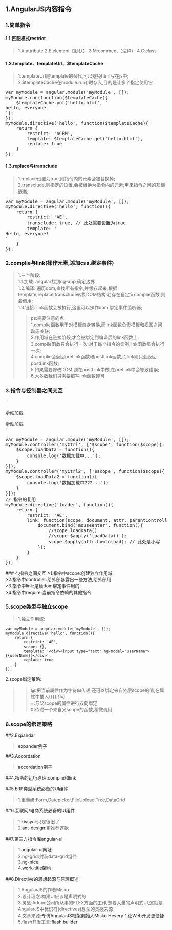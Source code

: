 <style>
a{text-decoration: none;}
a:link{text-decoration: none;}
a:visited{text-decoration: none;}
a:hover{text-decoration: none;}
a:active{text-decoration: none;}
</style>
## 1.AngularJS内容指令
### 1.简单指令
#### 1.1.匹配模式restrict
>1.A:attribute
>2.E:element【默认】
>3.M:comment（注释）
>4.C:class

#### 1.2.template、templateUrl、$templateCache
>1.templateUrl是template的替代,可以避免html写在js中;<br/>
>2.$templateCache在module.run()时存入,目的是让多个指定使用它<br/>
<pre>
var myModule = angular.module('myModule', []); 
myModule.run(function($templateCache){
	$templateCache.put('hello.html', '<div>hello, everyone</div>');
});
myModule.directive('hello', function($templateCache){
	return {
		restrict: 'ACEM',
		template: $templateCache.get('hello.html'),
		replace: true
	}
});
</pre>

#### 1.3.replace与transclude
>1.replace设置为true,则指令内的元素会被替换掉;<br/>
>2.transclude,则指定的位置,会被替换为指令内的元素;用来指令之间的互相嵌套;<br/>
<pre>
var myModule = angular.module('myModule', []); 
myModule.directive('hello', function(){
	return {
		restrict: 'AE',
		transclude: true, // 此处需要设置为true
		template: '<div>Hello, everyone!<div ng-transclude></div></div>'
	}
});
</pre>

### 2.complie与link(操作元素,添加css,绑定事件)
>1.三个阶段:<br/>
>1.1.加载: angular找到ng-app,确定边界<br/>
>1.2.编译: 遍历dom,查找所有指令,并缓存起来,根据template,replace,transclude转换DOM结构;若存在自定义complie函数,则会调用;<br/>
>1.3.链接: link函数会被执行,这里可以操作dom,绑定事件监听器;
>>ps:需要注意的点<br/>
>>1.complie函数用于对模板自身转换,而link函数负责模板和视图之间动态关联;<br/>
>>2.作用域在链接阶段,才会被绑定到编译后的link函数上;<br/>
>>3.complie函数只会执行一次,对于每个指令的实例,link函数都会执行一次;<br/>
>>4.complie会返回preLink函数和postLink函数,而link则只会返回postLink函数;<br/>
>>5.如果需要修改DOM,则在postLink中做,在preLink中会导致错误;<br/>
>>6.大多数我们只需要编写link函数即可


### 3.指令与控制器之间交互
`<div ng-control="myCtrl">
	<loader howToLoad="loadData()">滑动加载</loader></div>
<div ng-control="myCtrl2">
	<loader howToLoad="loadData2()">滑动加载</loader>
</div>`
<pre>
var myModule = angular.module('myModule', []);
myModule.controller('myCtrl', ['$scope', function($scope){
	$scope.loadData = function(){
		console.log('数据加载中...');
	}
}]);
myModule.controller('myCtrl2', ['$scope', function($scope){
	$scope.loadData2 = function(){
		console.log('数据加载中222...');
	}
}]);
// 指令的复用
myModule.directive('loader', function(){
	return {
		restrict: 'AE',
		link: function(scope, document, attr, parentController){
			document.bind('mouseenter', function(){
				//scope.loadData()
				//scope.$apply('loadData()');
				scope.$apply(attr.howtoload); // 此处是小写
			});
		}
	}
});
</pre>
### 4.指令之间交互
>1.指令中scope:创建独立作用域<br/>
>2.指令中controller:给外部暴露出一些方法,给外部用<br/>
>3.指令中link:是给dom绑定事件用的<br/>
>4.指令中require:当前指令依赖的其他指令<br/>

### 5.scope类型与独立scope
>1.独立作用域:
```
var myModule = angular.module('myModule', []);
myModule.directive('hello', function(){
	return {
		restrict: 'AE',
		scope: {},
		template: '<div><input type="text" ng-model="userName">{{userName}}</div>',
		replace: true
	}
});
```

2.scope绑定策略:
>>@:把当前属性作为字符串传递;还可以绑定来自外层scope的值,在属性中插入{{}}即可<br/>
>>=:与父scope的属性进行双向绑定<br/>
>>&:传递一个来自父scope的函数,稍微调用<br/>


### 6.scope的绑定策略


##2.Expandar
>[expander例子](https://muzi131313.github.io/angular_learn/demos/ng-expander.html)

##3.Accordation
>[accordation例子](https://muzi131313.github.io/angular_learn/demos/ng-accordation.html)


##4.指令的运行原理:complie和link


##5.ERP类型系统必备的UI组件
>1.重量级:Form,Datepicker,FileUpload,Tree,DataGrid

##6.互联网/电商系统必备的UI组件
>1.[kissyui](http://docs.kissyui.com/):只是很旧了<br/>
>2.[ant-design](https://ant.design/index-cn):更推荐这款

##7.第三方指令库angular-ui
>1.[angular-ui网址](http://angular-ui.github.io)<br/>
>2.ng-grid:封装data-grid组件<br/>
>3.[ng-nice](http://ngnice.com/):<br/>
>4.[work-title架构](https://worktile.com/tech/basic/the-worktile-tech-stack)

##8.Directive的思想起源与原理概述
>1.AngularJS的作者Misko<br/>
>2.设计理念:构建UI应该是声明式的<br/>
>3.灵感:Adobe公司所从事的FLEX方面的工作,想要大量的声明式UI,这就是AngularJS中标识符(directives)想法的灵感来源<br/>
>4.文章来源:[专访AngularJS框架创始人Misko Hevery：让Web开发更便捷](http://www.csdn.net/article/2013-10-08/2817118-AngularJS-Framework-Google)<br/>
>5.flash开发工具:[flash builder](http://www.adobe.com/products/flash-builder.html)
